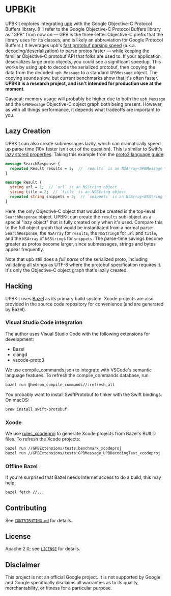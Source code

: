 # UPBKit

UPBKit explores integrating
[upb](https://github.com/protocolbuffers/protobuf/blob/main/upb/README.md) with
the Google Objective-C Protocol Buffers library. (I'll refer to the Google
Objective-C Protocol Buffers library as "GPB" from now on — GPB is the
three-letter Objective-C prefix that the library uses for its classes, and is
likely an abbreviation for Google Protocol Buffers.) It leverages upb's [fast
protobuf parsing
speed](https://blog.reverberate.org/2021/04/21/musttail-efficient-interpreters.html)
(a.k.a. decoding/deserialization) to parse protos faster — while keeping the
familiar Objective-C protobuf API that folks are used to. If your application
deserializes large proto objects, you could see a significant speedup. This
works by using upb to decode the serialized protobuf, then copying the data from
the decoded `upb_Message` to a standard `GPBMessage` object. The copying sounds
slow, but current benchmarks show that it's often faster.
**UPBKit is a research project, and isn't intended for production use at the moment**.

Cavaeat: memory usage will probably be higher due to both the `upb_Message` and
the `GPBMessage` Objective-C object graph both being present. However, as with
all things performance, it depends what tradeoffs are important to you.

## Lazy Creation

UPBKit can also create submessages lazily, which can dramatically speed up parse
time (10× faster isn't out of the question). This is similar to Swift's [lazy
stored
properties](https://docs.swift.org/swift-book/documentation/the-swift-programming-language/properties/#Lazy-Stored-Properties).
Taking this example from the [proto3 language
guide](https://protobuf.dev/programming-guides/proto3/#other):

```proto
message SearchResponse {
  repeated Result results = 1;  // `results` is an NSArray<GPBMessage *> object
}

message Result {
  string url = 1;  // `url` is an NSString object
  string title = 2;  // `title` is an NSString object
  repeated string snippets = 3;  // `snippets` is an NSArray<NSString *> object
}
```

Here, the only Objective-C object that would be created is the top-level
`SearchResponse` object. UPBKit can create the `results` sub-object as a special
"lazy object" that is fully created only when it's used. Compare this to the
full object graph that would be instantiated from a normal parse:
`SearchResponse`, the `NSArray` for `results`, the `NSString`s for `url` and
`title`, and the `NSArray` of `NSString`s for `snippets`. The parse-time savings
become greater as protos become larger, since submessages, strings and bytes
appear frequently.

Note that upb still does a _full parse_ of the serialized proto, including
validating all strings as UTF-8 where the protobuf specification requires it.
It's only the Objective-C object graph that's lazily created.

## Hacking

UPBKit uses [Bazel](https://bazel.build/) as its primary build system. Xcode
projects are also provided in the source code repository for convenience (and
are generated by Bazel).

### Visual Studio Code integration

The author uses Visual Studio Code with the following extensions for development:

* Bazel
* clangd
* vscode-proto3

We use compile_commands.json to integrate with VSCode's semantic language
features. To refresh the compile_commands database, run

```sh
bazel run @hedron_compile_commands//:refresh_all
```

You probably want to install SwiftProtobuf to tinker with the Swift bindings. On
macOS:

```sh
brew install swift-protobuf
```

### Xcode

We use
[rules_xcodeproj](https://github.com/MobileNativeFoundation/rules_xcodeproj) to
generate Xcode projects from Bazel's BUILD files. To refresh the Xcode projects:

```sh
bazel run //GPBExtensions/tests:benchmark_xcodeproj
bazel run //GPBExtensions/tests:GPBMessage_UPBDecodingTest_xcodeproj
```

### Offline Bazel

If you're surprised that Bazel needs Internet access to do a build, this may
help:

```sh
bazel fetch //...
```

## Contributing

See [`CONTRIBUTING.md`](CONTRIBUTING.md) for details.

## License

Apache 2.0; see [`LICENSE`](LICENSE) for details.

## Disclaimer

This project is not an official Google project. It is not supported by
Google and Google specifically disclaims all warranties as to its quality,
merchantability, or fitness for a particular purpose.
